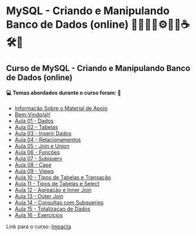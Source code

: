 # MySQL - Criando e Manipulando Banco de Dados (online) 🧑🏻‍💻🎲⚙️🤖🤯☕🛠️💾
## Curso de MySQL - Criando e Manipulando Banco de Dados (online)
#### 💻 Temas abordados durante o curso foram: 🚀
- [Informação Sobre o Material de Apoio](https://github.com/romulovieira777/MySQL_Criando_e_Manipulando_Banco_de_Dados_Online/tree/main/Informacao_Sobre_o_Material_de_Apoio)
- [Bem-Vindo(a)!](https://github.com/romulovieira777/MySQL_Criando_e_Manipulando_Banco_de_Dados_Online/tree/main/Bem_Vindo_A)
- [Aula 01 - Dados](https://github.com/romulovieira777/MySQL_Criando_e_Manipulando_Banco_de_Dados_Online/tree/main/Aula_01_Dados)
- [Aula 02 - Tabelas](https://github.com/romulovieira777/MySQL_Criando_e_Manipulando_Banco_de_Dados_Online/tree/main/Aula_02_Tabelas)
- [Aula 03 - Inserir Dados](https://github.com/romulovieira777/MySQL_Criando_e_Manipulando_Banco_de_Dados_Online/tree/main/Aula_03_Inserir_Dados)
- [Aula 04 - Relacionamentos](https://github.com/romulovieira777/MySQL_Criando_e_Manipulando_Banco_de_Dados_Online/tree/main/Aula_04_Relacionamentos)
- [Aula 05 - Join e Union](https://github.com/romulovieira777/MySQL_Criando_e_Manipulando_Banco_de_Dados_Online/tree/main/Aula_05_Join_e_union)
- [Aula 06 - Funções](https://github.com/romulovieira777/MySQL_Criando_e_Manipulando_Banco_de_Dados_Online/tree/main/Aula_06_Funcoes)
- [Aula 07 - Subquery](https://github.com/romulovieira777/MySQL_Criando_e_Manipulando_Banco_de_Dados_Online/tree/main/Aula_07_Subquery)
- [Aula 08 - Case](https://github.com/romulovieira777/MySQL_Criando_e_Manipulando_Banco_de_Dados_Online/tree/main/Aula_08_Case)
- [Aula 09 - Views](https://github.com/romulovieira777/MySQL_Criando_e_Manipulando_Banco_de_Dados_Online/tree/main/Aula_09_Views)
- [Aula 10 - Tipos de Tabelas e Transação](https://github.com/romulovieira777/MySQL_Criando_e_Manipulando_Banco_de_Dados_Online/tree/main/Aula_10_Tipos_de_Tabelas_e_Transacao)
- [Aula 11 - Tipos de Tabelas e Select](https://github.com/romulovieira777/MySQL_Criando_e_Manipulando_Banco_de_Dados_Online/tree/main/Aula_11_Aula_11_Tipos_De_Tabelas_E_Select)
- [Aula 12 - Agreação e Inner Join](https://github.com/romulovieira777/MySQL_Criando_e_Manipulando_Banco_de_Dados_Online/tree/main/Aula_12_Agreacao_e_Inner_Join)
- [Aula 13 - Outer Join](https://github.com/romulovieira777/MySQL_Criando_e_Manipulando_Banco_de_Dados_Online/tree/main/Aula_13_Outer_Join)
- [Aula 14 - Consultas com Subqueries](https://github.com/romulovieira777/MySQL_Criando_e_Manipulando_Banco_de_Dados_Online/tree/main/Aula_14_Consultas_com_Subqueries)
- [Aula 15 - Totalizacao de Dados](https://github.com/romulovieira777/MySQL_Criando_e_Manipulando_Banco_de_Dados_Online/tree/main/Aula_15_Totalizacao_de_Dados)
- [Aula 16 - Exercícios]()

Link para o curso: [Impacta](https://www.impacta.com.br/cursos/mysql-criando-e-manipulando-banco-de-dados-online)
